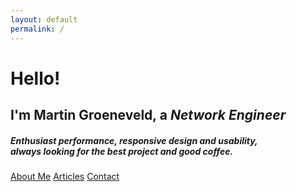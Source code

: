 ```yaml
---
layout: default
permalink: /
---
```


<div id="fullscreen">
  <div class="container">
    <div class="row justify-content-center">
      <div class="col-md-12">
        <h1 class="display-3 mb-4">Hello!</h1>
        <h2 class="mb-4">I'm <strong>Martin Groeneveld</strong>, a <em>Network Engineer</em></h2>
        <h5 class="mb-5">Enthusiast performance, responsive design and usability,<br/>always looking for the best project and good coffee.</h5>
      </div>
    </div>
    <div class="row">
      <div class="mx-auto justify-content-around">
        <a class="btn btn-outline-warning" role="button" href="{{ "/about/" | absolute_url }}">About Me</a>
        <a class="btn btn-outline-warning" role="button" href="{{ "/articles/" | absolute_url }}">Articles</a>
        <a class="btn btn-outline-warning" role="button" href="{{ "/contact/" | absolute_url }}">Contact</a>
      </div>
    </div>
  </div>
</div>

<script type="text/javascript" src="https://cdn.jsdelivr.net/npm/particles.js/particles.min.js"></script>
<script type="text/javascript" src="{{ "/assets/js/particles.js" | absolute_url }}"></script>